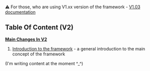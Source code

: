 ### 
:warning: For those, who are using V1.xx version of the framework -  [V1.03 documentation](https://github.com/alvyxaz/barebones-master-v1/wiki)

## Table Of Content (V2)

[**Main Changes In V2**](https://github.com/alvyxaz/barebones-masterserver/wiki/Main-Changes-in-V2)

1. [Introduction to the framework](https://github.com/alvyxaz/barebones-masterserver/wiki/Introduction-To-The-Framework) - a general introduction to the main concept of the framework

(I'm writing content at the moment ^_^)